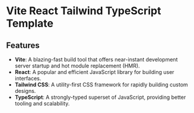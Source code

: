 # Vite React Tailwind TypeScript Template

## Features

- **Vite**: A blazing-fast build tool that offers near-instant development server startup and hot module replacement (HMR).
- **React**: A popular and efficient JavaScript library for building user interfaces.
- **Tailwind CSS**: A utility-first CSS framework for rapidly building custom designs.
- **TypeScript**: A strongly-typed superset of JavaScript, providing better tooling and scalability.
